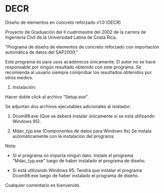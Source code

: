 # DECR
Diseño de elementos en concreto reforzado v1.0 (DECR)

 Proyecto de Graduación del II cuatrimestre del 2002 de la carrera de Ingeniería Civil
 de la Universidad Latina de Costa Rica.

 "Programa de diseño de elementos de concreto reforzado con importación automática de
 datos del SAP2000."


 Este programa es para usos académicos únicamente. El autor no se hace responsable por
 ningún resultado obtenido con este programa. Se recomienda al usuario siempre comprobar
 los resultados obtenidos por otros medios.


 1. Instalación:

 Hacer doble click al archivo "Setup.exe".

 Se adjuntan dos archivos ejecutables adicionales al istalador:

 1. Dcom98.exe  (Que se deberá instalar únicamente si se está utilizando Windows 95).

 2. Mdac_typ.exe  (Componentes de datos para Windows 9x) Se instala automáticamente
 con la instalación del programa.


 Nota:

 - Si el programa no importa ningún dato. Instale el programa "Mdac_typ.exe" luego de haber
 instalado el programa de diseño.

 - Si está utilizando Windows 95. Tendrá que instalar el programa Dcom98.exe luego de haber
 instalado el programa de diseño.

 Cualquier comentario es bienvenido.
